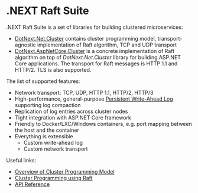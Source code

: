 .NEXT Raft Suite
====
.NEXT Raft Suite is a set of libraries for building clustered microservices:
* [DotNext.Net.Cluster](https://www.nuget.org/packages/DotNext.Net.Cluster/) contains cluster programming model, transport-agnostic implementation of Raft algorithm, TCP and UDP transport
* [DotNext.AspNetCore.Cluster](https://www.nuget.org/packages/DotNext.AspNetCore.Cluster/) is a concrete implementation of Raft algorithm on top of _DotNext.Net.Cluster_ library for building ASP.NET Core applications. The transport for Raft messages is HTTP 1.1 and HTTP/2. TLS is also supported.

The list of supported features:
* Network transport: TCP, UDP, HTTP 1.1, HTTP/2, HTTP/3
* High-performance, general-purpose [Persistent Write-Ahead Log](https://sakno.github.io/dotNext/features/cluster/wal.html) supporting log compaction
* Replication of log entries across cluster nodes
* Tight integration with ASP.NET Core framework
* Friendly to Docker/LXC/Windows containers, e.g. port mapping between the host and the container
* Everything is extensible
    * Custom write-ahead log
    * Custom network transport

Useful links:
* [Overview of Cluster Programming Model](https://sakno.github.io/dotNext/features/cluster/index.html)
* [Cluster Programming using Raft](https://sakno.github.io/dotNext/features/cluster/raft.html)
* [API Reference](https://sakno.github.io/dotNext/api/DotNext.Net.Cluster.Consensus.Raft.html)